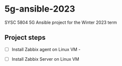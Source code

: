 # 5g-ansible-2023
SYSC 5804 5G Ansible project for the Winter 2023 term



## Project steps
- [ ] Install Zabbix agent on Linux VM - [](setup-docker-vm.md)

- [ ] Install Zabbix Server on Linux VM